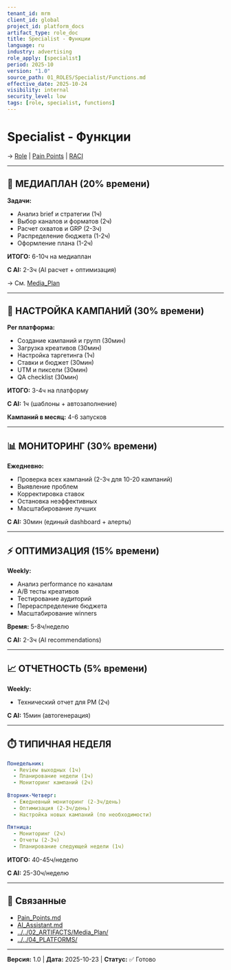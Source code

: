 ```yaml
---
tenant_id: mrm
client_id: global
project_id: platform_docs
artifact_type: role_doc
title: Specialist - Функции
language: ru
industry: advertising
role_apply: [specialist]
period: 2025-10
version: "1.0"
source_path: 01_ROLES/Specialist/Functions.md
effective_date: 2025-10-24
visibility: internal
security_level: low
tags: [role, specialist, functions]
---
```


# Specialist - Функции

→ [Role](./Role_Description.md) | [Pain Points](./Pain_Points.md) | [RACI](./RACI_Matrix.md)

---

## 🎯 МЕДИАПЛАН (20% времени)

**Задачи:**
- Анализ brief и стратегии (1ч)
- Выбор каналов и форматов (2ч)
- Расчет охватов и GRP (2-3ч)
- Распределение бюджета (1-2ч)
- Оформление плана (1-2ч)

**ИТОГО:** 6-10ч на медиаплан

**С AI:** 2-3ч (AI расчет + оптимизация)

→ См. [Media_Plan](../../02_ARTIFACTS/Media_Plan/)

---

## 🚀 НАСТРОЙКА КАМПАНИЙ (30% времени)

**Per платформа:**
- Создание кампаний и групп (30мин)
- Загрузка креативов (30мин)
- Настройка таргетинга (1ч)
- Ставки и бюджет (30мин)
- UTM и пиксели (30мин)
- QA checklist (30мин)

**ИТОГО:** 3-4ч на платформу

**С AI:** 1ч (шаблоны + автозаполнение)

**Кампаний в месяц:** 4-6 запусков

---

## 📊 МОНИТОРИНГ (30% времени)

**Ежедневно:**
- Проверка всех кампаний (2-3ч для 10-20 кампаний)
- Выявление проблем
- Корректировка ставок
- Остановка неэффективных
- Масштабирование лучших

**С AI:** 30мин (единый dashboard + алерты)

---

## ⚡ ОПТИМИЗАЦИЯ (15% времени)

**Weekly:**
- Анализ performance по каналам
- A/B тесты креативов
- Тестирование аудиторий
- Перераспределение бюджета
- Масштабирование winners

**Время:** 5-8ч/неделю

**С AI:** 2-3ч (AI recommendations)

---

## 📈 ОТЧЕТНОСТЬ (5% времени)

**Weekly:**
- Технический отчет для PM (2ч)

**С AI:** 15мин (автогенерация)

---

## ⏱️ ТИПИЧНАЯ НЕДЕЛЯ

```yaml
Понедельник:
  - Review выходных (1ч)
  - Планирование недели (1ч)
  - Мониторинг кампаний (2ч)
  
Вторник-Четверг:
  - Ежедневный мониторинг (2-3ч/день)
  - Оптимизация (2-3ч/день)
  - Настройка новых кампаний (по необходимости)
  
Пятница:
  - Мониторинг (2ч)
  - Отчеты (2-3ч)
  - Планирование следующей недели (1ч)
```

**ИТОГО:** 40-45ч/неделю

**С AI:** 25-30ч/неделю

---

## 🔗 Связанные

- [Pain_Points.md](./Pain_Points.md)
- [AI_Assistant.md](./AI_Assistant.md)
- [../../02_ARTIFACTS/Media_Plan/](../../02_ARTIFACTS/Media_Plan/)
- [../../04_PLATFORMS/](../../04_PLATFORMS/)

---

**Версия:** 1.0 | **Дата:** 2025-10-23 | **Статус:** ✅ Готово

